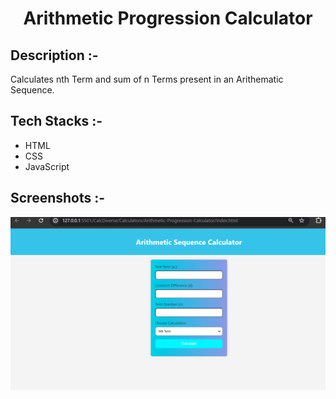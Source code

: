 # <p align="center">Arithmetic Progression Calculator</p>

## Description :-

Calculates nth Term and sum of n Terms present in an Arithematic Sequence.

## Tech Stacks :-

- HTML
- CSS
- JavaScript


## Screenshots :-

![Alt text](ap-calc.png)
